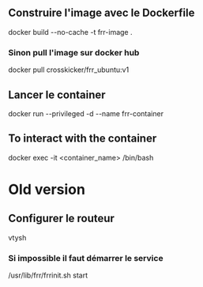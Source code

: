 ## Construire l'image avec le Dockerfile
docker build --no-cache -t frr-image .

### Sinon pull l'image sur docker hub
docker pull crosskicker/frr_ubuntu:v1

## Lancer le container 
docker run  --privileged -d --name frr-container <frr-image> 

## To interact with the container
docker exec -it <container_name> /bin/bash








# Old version

## Configurer le routeur
vtysh
### Si impossible il faut démarrer le service
/usr/lib/frr/frrinit.sh start

